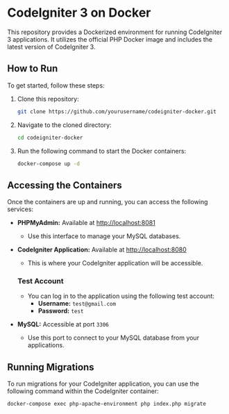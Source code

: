 # CodeIgniter 3 on Docker

This repository provides a Dockerized environment for running CodeIgniter 3 applications. It utilizes the official PHP Docker image and includes the latest version of CodeIgniter 3.

## How to Run

To get started, follow these steps:

1. Clone this repository:
    ```bash
    git clone https://github.com/yourusername/codeigniter-docker.git
    ```

2. Navigate to the cloned directory:
    ```bash
    cd codeigniter-docker
    ```

3. Run the following command to start the Docker containers:
    ```bash
    docker-compose up -d
    ```

## Accessing the Containers

Once the containers are up and running, you can access the following services:

- **PHPMyAdmin:** Available at [http://localhost:8081](http://localhost:8081)
  - Use this interface to manage your MySQL databases.
  
- **CodeIgniter Application:** Available at [http://localhost:8080](http://localhost:8080)
  - This is where your CodeIgniter application will be accessible.

  ### Test Account
  - You can log in to the application using the following test account:
    - **Username:** `test@gmail.com`
    - **Password:** `test`
  
- **MySQL:** Accessible at port `3306`
  - Use this port to connect to your MySQL database from your applications.

## Running Migrations

To run migrations for your CodeIgniter application, you can use the following command within the CodeIgniter container:

```bash
docker-compose exec php-apache-environment php index.php migrate
```